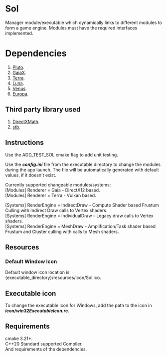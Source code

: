 # Sol
Manager module/executable which dynamically links to different modules to form a game engine. Modules must have the required interfaces implemented.

# Dependencies
1. [Pluto](https://github.com/razerx100/Pluto).
2. [GaiaX](https://github.com/razerx100/GaiaX).
3. [Terra](https://github.com/razerx100/Terra).
4. [Luna](https://github.com/razerx100/Luna).
5. [Venus](https://github.com/razerx100/Venus).
6. [Europa](https://github.com/razerx100/Europa).

## Third party library used
1. [DirectXMath](https://github.com/microsoft/DirectXMath).
2. [stb](https://github.com/nothings/stb).

## Instructions
Use the ADD_TEST_SOL cmake flag to add unit testing.

Use the ***config.ini*** file from the executable directory to change the modules during the app launch. The file will be automatically generated with default values, if it doesn't exist.

Currently supported changeable modules/systems:\
[Modules] Renderer = Gaia  - DirectX12 based.\
[Modules] Renderer = Terra - Vulkan based.

[Systems] RenderEngine = IndirectDraw   - Compute Shader based Frustum Culling with Indirect Draw calls to Vertex shaders.\
[Systems] RenderEngine = IndividualDraw - Legacy draw calls to Vertex shaders.\
[Systems] RenderEngine = MeshDraw       - Amplification/Task shader based Frustum and Cluster culling with calls to Mesh shaders.

## Resources
### Default Window Icon
Default window icon location is {executable_directory}/resources/icon/Sol.ico.

## Executable icon
To change the executable icon for Windows, add the path to the icon in ***icon/win32ExecutableIcon.rc***.

## Requirements
cmake 3.21+.\
C++20 Standard supported Compiler.\
And requirements of the dependencies.
